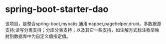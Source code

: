 # spring-boot-starter-dao
该项目，是整合spring-boot,mybatis,通用mapper,pagehelper,druid。多数据源支持;读写分离支持；分库分表支持；以及其它一些支持，如注解方式标注枚举映射到数据库中为自定义值指定值。